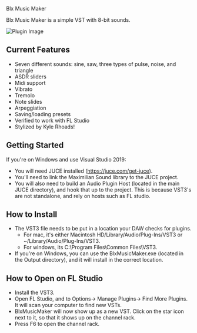 Blx Music Maker

Blx Music Maker is a simple VST with 8-bit sounds.

![Plugin Image](https://i.imgur.com/FwltAxk.png)

## Current Features ##
 - Seven different sounds: sine, saw, three types of pulse, noise, and triangle
 - ASDR sliders
 - Midi support
 - Vibrato 
 - Tremolo 
 - Note slides
 - Arpeggiation 
 - Saving/loading presets
 - Verified to work with FL Studio
 - Stylized by Kyle Rhoads!

## Getting Started ##
If you're on Windows and use Visual Studio 2019:
 - You will need JUCE installed (https://juce.com/get-juce).
 - You'll need to link the Maximilian Sound library to the JUCE project.
 - You will also need to build an Audio Plugin Host (located in the main JUCE directory),
   and hook that up to the project. This is because VST3's are not standalone, and rely
   on hosts such as FL studio.

## How to Install ##
 - The VST3 file needs to be put in a location your DAW checks for plugins.
   - For mac, it's either Macintosh HD/Library/Audio/Plug-Ins/VST3 or ~/Library/Audio/Plug-Ins/VST3.
   - For windows, its C:\Program Files\Common Files\VST3.
 - If you're on Windows, you can use the BlxMusicMaker.exe (located in the Output directory),
   and it will install in the correct location.

## How to Open on FL Studio ##
 - Install the VST3.
 - Open FL Studio, and to Options-> Manage Plugins-> Find More Plugins. It will scan your 
   computer to find new VSTs.
 - BlxMusicMaker will now show up as a new VST. Click on the star icon next to it, so that
   it shows up on the channel rack.
 - Press F6 to open the channel rack.

